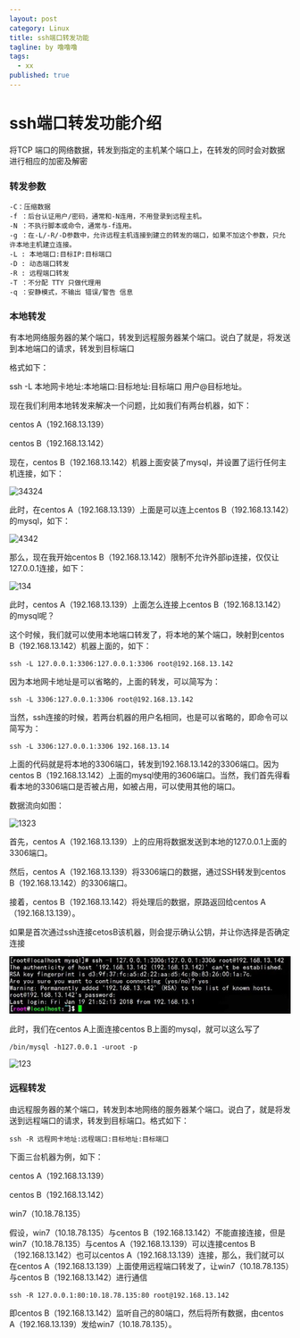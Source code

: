```yaml
---
layout: post
category: Linux
title: ssh端口转发功能
tagline: by 噜噜噜
tags: 
  - xx
published: true
---
```




<!--more-->

# ssh端口转发功能介绍

将TCP 端口的网络数据，转发到指定的主机某个端口上，在转发的同时会对数据进行相应的加密及解密

### 转发参数

```
-C：压缩数据
-f ：后台认证用户/密码，通常和-N连用，不用登录到远程主机。
-N ：不执行脚本或命令，通常与-f连用。
-g ：在-L/-R/-D参数中，允许远程主机连接到建立的转发的端口，如果不加这个参数，只允许本地主机建立连接。
-L : 本地端口:目标IP:目标端口
-D : 动态端口转发
-R : 远程端口转发
-T ：不分配 TTY 只做代理用
-q ：安静模式，不输出 错误/警告 信息
```

### 本地转发

有本地网络服务器的某个端口，转发到远程服务器某个端口。说白了就是，将发送到本地端口的请求，转发到目标端口

格式如下：

ssh -L 本地网卡地址:本地端口:目标地址:目标端口 用户@目标地址。

现在我们利用本地转发来解决一个问题，比如我们有两台机器，如下：

centos A（192.168.13.139）

centos B（192.168.13.142）

现在，centos B（192.168.13.142）机器上面安装了mysql，并设置了运行任何主机连接，如下：

![34324](D:\个人博客\easywawa.github.io\_posts\Linux\2020-08-06-ssh端口转发功能.assets\image(2).png)

此时，在centos A（192.168.13.139）上面是可以连上centos B（192.168.13.142）的mysql，如下：

![4342](D:\个人博客\easywawa.github.io\_posts\Linux\2020-08-06-ssh端口转发功能.assets\image(3).png)

那么，现在我开始centos B（192.168.13.142）限制不允许外部ip连接，仅仅让127.0.0.1连接，如下：

![134](D:\个人博客\easywawa.github.io\_posts\Linux\2020-08-06-ssh端口转发功能.assets\image(4).png)

此时，centos A（192.168.13.139）上面怎么连接上centos B（192.168.13.142）的mysql呢？

这个时候，我们就可以使用本地端口转发了，将本地的某个端口，映射到centos B（192.168.13.142）机器上面的，如下：

```
ssh -L 127.0.0.1:3306:127.0.0.1:3306 root@192.168.13.142
```

因为本地网卡地址是可以省略的，上面的转发，可以简写为：

```
ssh -L 3306:127.0.0.1:3306 root@192.168.13.142
```

当然，ssh连接的时候，若两台机器的用户名相同，也是可以省略的，即命令可以简写为：

```
ssh -L 3306:127.0.0.1:3306 192.168.13.14
```

上面的代码就是将本地的3306端口，转发到192.168.13.142的3306端口。因为centos B（192.168.13.142）上面的mysql使用的3606端口。当然，我们首先得看看本地的3306端口是否被占用，如被占用，可以使用其他的端口。



数据流向如图：

![1323](D:\个人博客\easywawa.github.io\_posts\Linux\2020-08-06-ssh端口转发功能.assets\image(5).png)

首先，centos A（192.168.13.139）上的应用将数据发送到本地的127.0.0.1上面的3306端口。

然后，centos A（192.168.13.139）将3306端口的数据，通过SSH转发到centos B（192.168.13.142）的3306端口。

接着，centos B（192.168.13.142）将处理后的数据，原路返回给centos A（192.168.13.139）。

如果是首次通过ssh连接cetosB该机器，则会提示确认公钥，并让你选择是否确定连接

![12](./2020-08-06-ssh端口转发功能.assets/image(6).png)

此时，我们在centos A上面连接centos B上面的mysql，就可以这么写了

```
/bin/mysql -h127.0.0.1 -uroot -p
```

![123](D:\个人博客\easywawa.github.io\_posts\Linux\2020-08-06-ssh端口转发功能.assets\image(7).png)



### 远程转发

由远程服务器的某个端口，转发到本地网络的服务器某个端口。说白了，就是将发送到远程端口的请求，转发到目标端口。格式如下：

```
ssh -R 远程网卡地址:远程端口:目标地址:目标端口
```

下面三台机器为例，如下：

centos A（192.168.13.139）

centos B（192.168.13.142）

win7（10.18.78.135）

假设，win7（10.18.78.135）与centos B（192.168.13.142）不能直接连接，但是win7（10.18.78.135）与centos A（192.168.13.139）可以连接centos B（192.168.13.142）也可以centos A（192.168.13.139）连接，那么，我们就可以在centos A（192.168.13.139）上面使用远程端口转发了，让win7（10.18.78.135）与centos B（192.168.13.142）进行通信

```
ssh -R 127.0.0.1:80:10.18.78.135:80 root@192.168.13.142
```

即centos B（192.168.13.142）监听自己的80端口，然后将所有数据，由centos A（192.168.13.139）发给win7（10.18.78.135）。

